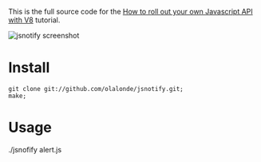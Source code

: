 This is the full source code for the [How to roll out your own Javascript API with V8](http://syskall.com/how-to-roll-out-your-own-javascript-api-with)  tutorial.

![jsnotify screenshot](http://posterous.com/getfile/files.posterous.com/olalonde/RiXGvyU85iXwA2KcuikQnfi8WMMVf5XfkloWrz9RtzFdiiZn3gGBAJejdnyJ/jsnotify.png)

# Install #

    git clone git://github.com/olalonde/jsnotify.git;
    make;

# Usage #

./jsnofify alert.js

